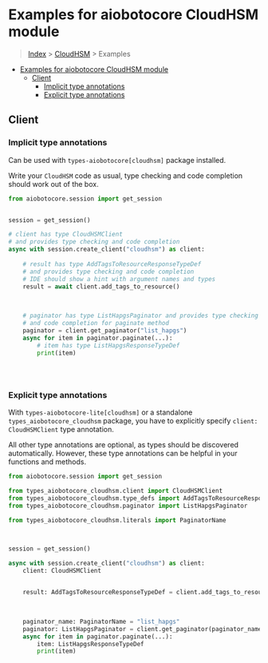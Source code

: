 <a id="examples-for-aiobotocore-cloudhsm-module"></a>

# Examples for aiobotocore CloudHSM module

> [Index](../README.md) > [CloudHSM](./README.md) > Examples

- [Examples for aiobotocore CloudHSM module](#examples-for-aiobotocore-cloudhsm-module)
  - [Client](#client)
    - [Implicit type annotations](#implicit-type-annotations)
    - [Explicit type annotations](#explicit-type-annotations)

<a id="client"></a>

## Client

<a id="implicit-type-annotations"></a>

### Implicit type annotations

Can be used with `types-aiobotocore[cloudhsm]` package installed.

Write your `CloudHSM` code as usual, type checking and code completion should
work out of the box.

```python
from aiobotocore.session import get_session


session = get_session()

# client has type CloudHSMClient
# and provides type checking and code completion
async with session.create_client("cloudhsm") as client:
    
    # result has type AddTagsToResourceResponseTypeDef
    # and provides type checking and code completion
    # IDE should show a hint with argument names and types
    result = await client.add_tags_to_resource()
    

    
    # paginator has type ListHapgsPaginator and provides type checking
    # and code completion for paginate method
    paginator = client.get_paginator("list_hapgs")
    async for item in paginator.paginate(...):
        # item has type ListHapgsResponseTypeDef
        print(item)
    

    
```

<a id="explicit-type-annotations"></a>

### Explicit type annotations

With `types-aiobotocore-lite[cloudhsm]` or a standalone
`types_aiobotocore_cloudhsm` package, you have to explicitly specify
`client: CloudHSMClient` type annotation.

All other type annotations are optional, as types should be discovered
automatically. However, these type annotations can be helpful in your functions
and methods.

```python
from aiobotocore.session import get_session

from types_aiobotocore_cloudhsm.client import CloudHSMClient
from types_aiobotocore_cloudhsm.type_defs import AddTagsToResourceResponseTypeDef
from types_aiobotocore_cloudhsm.paginator import ListHapgsPaginator

from types_aiobotocore_cloudhsm.literals import PaginatorName



session = get_session()

async with session.create_client("cloudhsm") as client:
    client: CloudHSMClient

    
    result: AddTagsToResourceResponseTypeDef = client.add_tags_to_resource()
    

    
    paginator_name: PaginatorName = "list_hapgs"
    paginator: ListHapgsPaginator = client.get_paginator(paginator_name)
    async for item in paginator.paginate(...):
        item: ListHapgsResponseTypeDef
        print(item)
    

    
```
